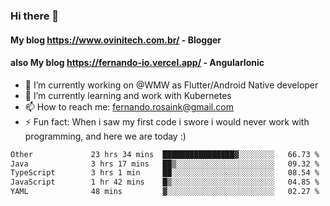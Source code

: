 ### Hi there 👋

#### My blog https://www.ovinitech.com.br/ - Blogger
#### also My blog https://fernando-io.vercel.app/ - AngularIonic

- 🔭 I’m currently working on @WMW as Flutter/Android Native developer
- 🌱 I’m currently learning and work with Kubernetes
- 📫 How to reach me: fernando.rosaink@gmail.com 
- ⚡ Fun fact: When i saw my first code i swore i would never work with programming, and here we are today :)

<!--START_SECTION:waka-->

```txt
Other             23 hrs 34 mins  ████████████████▓░░░░░░░░   66.73 %
Java              3 hrs 17 mins   ██▒░░░░░░░░░░░░░░░░░░░░░░   09.32 %
TypeScript        3 hrs 1 min     ██░░░░░░░░░░░░░░░░░░░░░░░   08.54 %
JavaScript        1 hr 42 mins    █▒░░░░░░░░░░░░░░░░░░░░░░░   04.85 %
YAML              48 mins         ▓░░░░░░░░░░░░░░░░░░░░░░░░   02.27 %
```

<!--END_SECTION:waka-->

